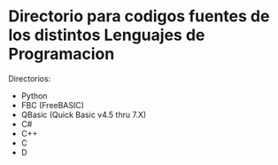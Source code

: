 # Directorio para codigos fuentes de los distintos Lenguajes de Programacion

Directorios:

* Python
* FBC (FreeBASIC)
* QBasic (Quick Basic v4.5 thru 7.X)
* C#
* C++
* C
* D
